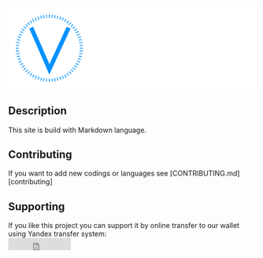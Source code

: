 ![VW coding](docs/assets/images/logo.png)

## Description

This site is build with Markdown language.

## Contributing

If you want to add new codings or languages see [CONTRIBUTING.md][contributing]

## Supporting

If you like this project you can support it by online transfer to our wallet using Yandex transfer system:   
    <iframe src="https://yoomoney.ru/quickpay/button-widget?targets=%D0%9F%D0%BE%D0%B4%D0%B4%D0%B5%D1%80%D0%B6%D0%BA%D0%B0%20%D0%BF%D1%80%D0%BE%D0%B5%D0%BA%D1%82%D0%B0%20vwcoding.ru&default-sum=100&button-text=11&yoomoney-payment-type=on&button-size=s&button-color=orange&successURL=vwcoding.ru&quickpay=small&account=4100110582992748&" width="127" height="25" frameborder="0" allowtransparency="true" scrolling="no"></iframe>

